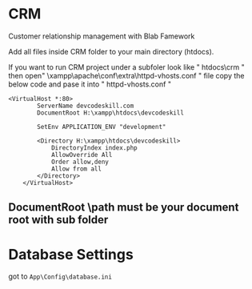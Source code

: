 # CRM
Customer relationship management with Blab Famework

Add all files inside CRM folder to your main directory (htdocs).

If you want to run CRM project under a subfoler look like " htdocs\crm " then open" \xampp\apache\conf\extra\httpd-vhosts.conf " file
copy the below code and pase it into " httpd-vhosts.conf "
```
<VirtualHost *:80>
        ServerName devcodeskill.com
        DocumentRoot H:\xampp\htdocs\devcodeskill
     
        SetEnv APPLICATION_ENV "development"
     
        <Directory H:\xampp\htdocs\devcodeskill>
            DirectoryIndex index.php
            AllowOverride All
            Order allow,deny
            Allow from all
        </Directory>
    </VirtualHost>
```

## DocumentRoot \path must be your document root with sub folder


# Database Settings

got to ``` App\Config\database.ini ``` 
